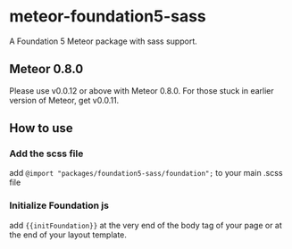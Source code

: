 # meteor-foundation5-sass

A Foundation 5 Meteor package with sass support.

## Meteor 0.8.0

Please use v0.0.12 or above with Meteor 0.8.0. For those stuck in earlier version of Meteor, get v0.0.11.

## How to use

### Add the scss file

add `@import "packages/foundation5-sass/foundation";` to your main .scss file

### Initialize Foundation js

add `{{initFoundation}}` at the very end of the body tag of your page or at the end of your layout template.
